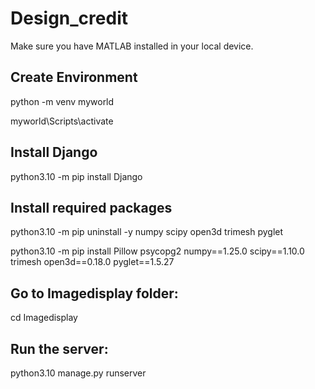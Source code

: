 # Design_credit

Make sure you have MATLAB installed in your local device.

## Create Environment

python -m venv myworld


myworld\Scripts\activate

## Install Django

python3.10 -m pip install Django

## Install required packages

python3.10 -m pip uninstall -y numpy scipy open3d trimesh pyglet

python3.10 -m pip install Pillow psycopg2 numpy==1.25.0 scipy==1.10.0 trimesh open3d==0.18.0 pyglet==1.5.27


## Go to Imagedisplay folder:

cd Imagedisplay

## Run the server:

python3.10 manage.py runserver
